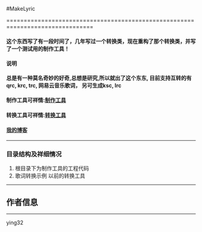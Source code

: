 

#MakeLyric

===============================================================================

#### **这个东西写了有一段时间了，几年写过一个转换类，现在重构了那个转换类，并写了一个测试用的制作工具！**

#### 说明
  **总是有一种莫名奇妙的好奇,总想是研究,所以就出了这个东东, 目前支持互转的有 qrc, krc, trc, 网易云音乐歌词， 另可生成ksc, lrc**

#### **制作工具可祥情:[制作工具](http://blog.csdn.net/zyjying520/article/details/46483593)**
#### **转换工具可祥情:[转换工具](http://blog.csdn.net/zyjying520/article/details/46481983)**
#### **[我的博客](http://blog.csdn.net/zyjying520)**
***

### 目录结构及祥细情况
1. 根目录下为制作工具的工程代码   
2. 歌词转换示例  以前的转换工具
 
*** 

## 作者信息
***
ying32
